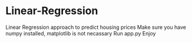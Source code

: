 # Linear-Regression
Linear Regression approach to predict housing prices
Make sure you have numpy installed, matplotlib is not necassary
Run app.py
Enjoy
